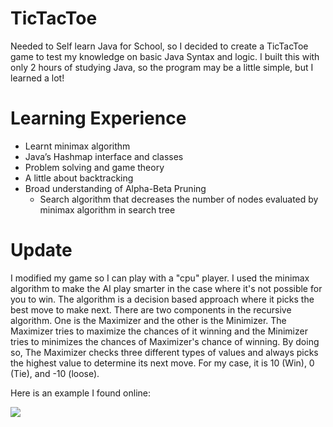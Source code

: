 # TicTacToe
Needed to Self learn Java for School, so I decided to create a TicTacToe game to test my knowledge on basic Java Syntax and logic. I built this with only 2 hours of studying Java, so the program may be a little simple, but I learned a lot!
# Learning Experience
- Learnt minimax algorithm
- Java’s Hashmap interface and classes
- Problem solving and game theory
- A little about backtracking
- Broad understanding of Alpha-Beta Pruning
    - Search algorithm that decreases the number of nodes evaluated by minimax algorithm in search tree

# Update
I modified my game so I can play with a "cpu" player. I used the minimax algorithm to make the AI play smarter in the case where it's not possible for you to win. The algorithm is a decision based approach where it picks the best move to make next. There are two components in the recursive algorithm. One is the Maximizer and the other is the Minimizer. The Maximizer tries to maximize the chances of it winning and the Minimizer tries to minimizes the chances of Maximizer's chance of winning. By doing so, The Maximizer checks three different types of values and always picks the highest value to determine its next move. For my case, it is 10 (Win), 0 (Tie), and -10 (loose). </br>

Here is an example I found online: </br>

![](https://media.geeksforgeeks.org/wp-content/uploads/TIC_TAC.jpg)
